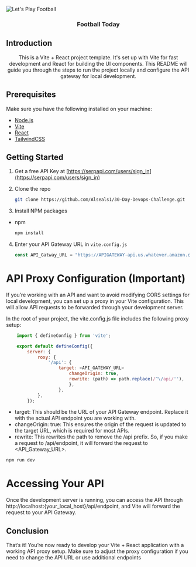 ![Let's Play Football](https://www.pexels.com/photo/football-player-grayscale-photo-2253884/)

<h3 align="center">Football Today</h3>
<div>
<h2> Introduction</h2>

<p align="center">This is a Vite + React project template. It's set up with Vite for fast development and React for building the UI components. This README will guide you through the steps to run the project locally and configure the API gateway for local development.</p>
</div>
<h2> Prerequisites </h2>

Make sure you have the following installed on your machine:

- [Node.js](https://nodejs.org/)
- [Vite](https://vitejs.dev/)
- [React](https://reactjs.org/)
- [TailwindCSS](https://tailwindcss.com)

## Getting Started

1. Get a free API Key at [https://serpapi.com/users/sign_in](https://serpapi.com/users/sign_in)
2. Clone the repo

   ```sh
   git clone https://github.com/Alseals1/30-Day-Devops-Challenge.git
   ```

3. Install NPM packages

- npm
  ```sh
  npm install
  ```

4. Enter your API Gateway URL in `vite.config.js`
   ```js
   const API_Gatway_URL = "https://APIGATEWAY-api.us.whatever.amazon.com/dev";
   ```

<h1>API Proxy Configuration (Important)</h1>

<p>If you’re working with an API and want to avoid modifying CORS settings for local development, you can set up a proxy in your Vite configuration. This will allow API requests to be forwarded through your development server.</p>

<p>In the root of your project, the vite.config.js file includes the following proxy setup:</p>

```js
    import { defineConfig } from 'vite';

    export default defineConfig({
        server: {
            roxy: {
                '/api': {
                    target: <API_GATEWAY_URL>
                        changeOrigin: true,
                        rewrite: (path) => path.replace(/^\/api/''),
                        },
                    },
            },
        });

```

- target: This should be the URL of your API Gateway endpoint. Replace it with the actual API endpoint you are working with.
- changeOrigin: true: This ensures the origin of the request is updated to the target URL, which is required for most APIs.
- rewrite: This rewrites the path to remove the /api prefix. So, if you make a request to /api/endpoint, it will forward the request to <API_Gateway_URL>.

```sh
npm run dev
```

<h1>Accessing Your API</h1>

<p> Once the development server is running, you can access the API through http://localhost:{your_local_host}/api/endpoint, and Vite will forward the request to your API Gateway.</p>

<h2>Conclusion</h2>

<p>That’s it! You’re now ready to develop your Vite + React application with a working API proxy setup. Make sure to adjust the proxy configuration if you need to change the API URL or use additional endpoints</p>
